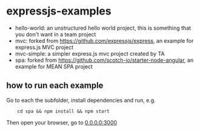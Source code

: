 # expressjs-examples
* hello-world: an unstructured hello world project, this is something that you don't want in a team project
* mvc: forked from https://github.com/expressjs/express, an example for express.js MVC project
* mvc-simple: a simpler express.js mvc project created by TA
* spa: forked from https://github.com/scotch-io/starter-node-angular, an example for MEAN SPA project

## how to run each example
Go to each the subfolder, install dependencies and run, e.g.

```
    cd spa && npm install && npm start
```

Then open your browser, go to [0.0.0.0:3000](0.0.0.0:3000)
